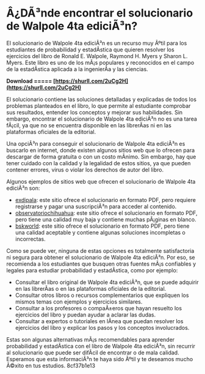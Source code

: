 # Â¿DÃ³nde encontrar el solucionario de Walpole 4ta ediciÃ³n?
 
El solucionario de Walpole 4ta ediciÃ³n es un recurso muy Ãºtil para los estudiantes de probabilidad y estadÃ­stica que quieren resolver los ejercicios del libro de Ronald E. Walpole, Raymond H. Myers y Sharon L. Myers. Este libro es uno de los mÃ¡s populares y reconocidos en el campo de la estadÃ­stica aplicada a la ingenierÃ­a y las ciencias.
 
**Download ===== [https://shurll.com/2uCg2H](https://shurll.com/2uCg2H)**


 
El solucionario contiene las soluciones detalladas y explicadas de todos los problemas planteados en el libro, lo que permite al estudiante comprobar sus resultados, entender los conceptos y mejorar sus habilidades. Sin embargo, encontrar el solucionario de Walpole 4ta ediciÃ³n no es una tarea fÃ¡cil, ya que no se encuentra disponible en las librerÃ­as ni en las plataformas oficiales de la editorial.
 
Una opciÃ³n para conseguir el solucionario de Walpole 4ta ediciÃ³n es buscarlo en internet, donde existen algunos sitios web que lo ofrecen para descargar de forma gratuita o con un costo mÃ­nimo. Sin embargo, hay que tener cuidado con la calidad y la legalidad de estos sitios, ya que pueden contener errores, virus o violar los derechos de autor del libro.
 
Algunos ejemplos de sitios web que ofrecen el solucionario de Walpole 4ta ediciÃ³n son:
 
- [exdipala](https://gusainpo.tistory.com/22): este sitio ofrece el solucionario en formato PDF, pero requiere registrarse y pagar una suscripciÃ³n para acceder al contenido.
- [observatoriochihuahua](http://observatoriochihuahua.org/wp-content/uploads/2022/10/tamlave.pdf): este sitio ofrece el solucionario en formato PDF, pero tiene una calidad muy baja y contiene muchas pÃ¡ginas en blanco.
- [bskworld](https://bskworld.com/wp-content/uploads/2022/09/solucionario_walpole_4ta_edicion_taringa.pdf): este sitio ofrece el solucionario en formato PDF, pero tiene una calidad aceptable y contiene algunas soluciones incompletas o incorrectas.

Como se puede ver, ninguna de estas opciones es totalmente satisfactoria ni segura para obtener el solucionario de Walpole 4ta ediciÃ³n. Por eso, se recomienda a los estudiantes que busquen otras fuentes mÃ¡s confiables y legales para estudiar probabilidad y estadÃ­stica, como por ejemplo:

- Consultar el libro original de Walpole 4ta ediciÃ³n, que se puede adquirir en las librerÃ­as o en las plataformas oficiales de la editorial.
- Consultar otros libros o recursos complementarios que expliquen los mismos temas con ejemplos y ejercicios similares.
- Consultar a los profesores o compaÃ±eros que hayan resuelto los ejercicios del libro y puedan ayudar a aclarar las dudas.
- Consultar a expertos o tutoriales en lÃ­nea que puedan resolver los ejercicios del libro y explicar los pasos y los conceptos involucrados.

Estas son algunas alternativas mÃ¡s recomendables para aprender probabilidad y estadÃ­stica con el libro de Walpole 4ta ediciÃ³n, sin recurrir al solucionario que puede ser difÃ­cil de encontrar o de mala calidad. Esperamos que esta informaciÃ³n te haya sido Ãºtil y te deseamos mucho Ã©xito en tus estudios.
 8cf37b1e13
 
